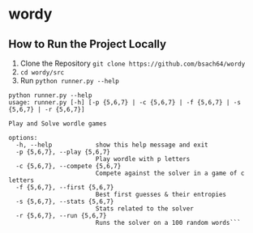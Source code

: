 # wordy
## How to Run the Project Locally
1. Clone the Repository
`git clone https://github.com/bsach64/wordy`
2. `cd wordy/src`
3. Run `python runner.py --help`
```
python runner.py --help
usage: runner.py [-h] [-p {5,6,7} | -c {5,6,7} | -f {5,6,7} | -s {5,6,7} | -r {5,6,7}]

Play and Solve wordle games

options:
  -h, --help            show this help message and exit
  -p {5,6,7}, --play {5,6,7}
                        Play wordle with p letters
  -c {5,6,7}, --compete {5,6,7}
                        Compete against the solver in a game of c letters
  -f {5,6,7}, --first {5,6,7}
                        Best first guesses & their entropies
  -s {5,6,7}, --stats {5,6,7}
                        Stats related to the solver
  -r {5,6,7}, --run {5,6,7}
                        Runs the solver on a 100 random words```
